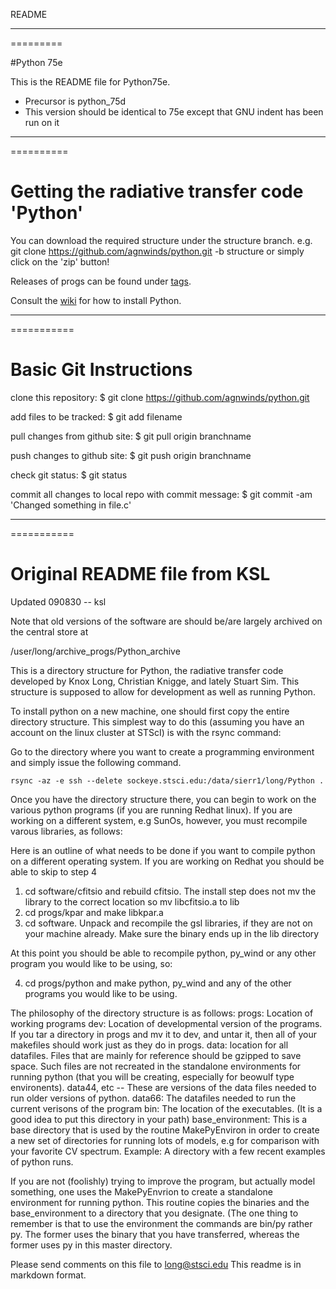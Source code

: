 
README 
***
=========

#Python 75e

This is the README file for Python75e. 

* Precursor is python_75d 
* This version should be identical to 75e except that GNU indent has been run on it

***
==========

# Getting the radiative transfer code 'Python'

You can download the required structure under the structure branch. e.g.
git clone https://github.com/agnwinds/python.git -b structure
or simply click on the 'zip' button!



Releases of progs can be found under [tags](https://github.com/agnwinds/python/tags "Wiki").

Consult the [wiki](https://github.com/agnwinds/python/wiki/_pages "Wiki") for how to install Python.


***
===========

# Basic Git Instructions

clone this repository:
$ git clone https://github.com/agnwinds/python.git

add files to be tracked:
$ git add filename

pull changes from github site:
$ git pull origin branchname

push changes to github site:
$ git push origin branchname

check git status:
$ git status

commit all changes to local repo with commit message:
$ git commit -am 'Changed something in file.c'

***
===========

# Original README file from KSL

Updated 090830 -- ksl

Note that old versions of the software are should be/are largely archived 
on the central store at

/user/long/archive_progs/Python_archive



This is a directory structure for Python, the radiative transfer code
developed by Knox Long, Christian Knigge, and lately Stuart Sim.  This
structure is supposed to allow for development as well as running Python.

To install python on a new machine, one should first copy the entire
directory structure.  This simplest way to do this (assuming you have
an account on the linux cluster at STScI) is with the rsync command:

Go to the directory where you want to create a programming environment
and simply issue the following command.

	rsync -az -e ssh --delete sockeye.stsci.edu:/data/sierr1/long/Python .


Once you have the directory structure there, you can begin to work on
the various python programs (if you are running Redhat linux).  If
you are working on a different system, e.g SunOs, however, you must 
recompile varous libraries, as follows:

Here is an outline of what needs to be done if you want to compile
python on a different operating system.  If you are working on Redhat
you should be able to skip to step 4

1.  cd software/cfitsio and rebuild cfitsio.  The install step does not
    mv the library to the correct location so mv libcfitsio.a to lib
2.  cd progs/kpar and make libkpar.a
3.  cd software.  Unpack and recompile the gsl libraries, if they are
    not on your machine already.  Make sure the binary ends up in the
    lib directory

At this point you should be able to recompile python, py_wind or any other
program you would like to be using, so:

4.  cd progs/python and make python, py_wind and any of the other programs
    you would like to be using.

The philosophy of the directory structure is as follows:
    progs: Location of working programs
    dev:   Location of developmental version of the programs.  If you tar
	a directory in progs and mv it to dev, and untar it, then all of
	your makefiles should work just as they do in progs.
    data: location for all datafiles.  Files that are mainly for reference
	should be gzipped to save space. Such files are not recreated in
       the standalone environments for running python (that you will be
       creating, especially for beowulf type environents).
    data44, etc -- These are versions of the data files needed to run older
	versions of python.
    data66: The datafiles needed to run the current verisons of the program
    bin: The location of the executables.  (It is a good idea to put
	this directory in your path)
    base_environment:  This is a base directory that is used by the routine
	MakePyEnviron in order to create a new set of directories for running
	lots of models, e.g for comparison with your favorite CV spectrum.
    Example:  A directory with a few recent examples of python runs.
    

If you are not (foolishly) trying to improve the program, but actually model
something, one uses the MakePyEnvrion to create a standalone environment
for running python.  This routine copies the binaries and the base_environment
to a directory that you designate.  (The one thing to remember is that to
use the environment the commands are bin/py rather py.  The former uses
the binary that you have transferred, whereas the former uses py in this
master directory.


Please send comments on this file to long@stsci.edu
This readme is in markdown format.
